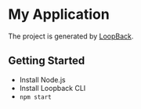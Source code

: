 # My Application

The project is generated by [LoopBack](http://loopback.io).

## Getting Started

- Install Node.js
- Install Loopback CLI
- `npm start`
